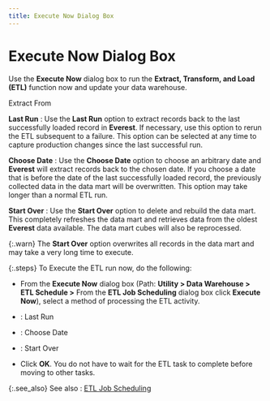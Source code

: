 ```yaml
---
title: Execute Now Dialog Box
---
```


# Execute Now Dialog Box


Use the **Execute Now** dialog box  to run the **Extract, Transform, and Load 
 (ETL)** function now and update your data warehouse.


Extract From


**Last Run**
: Use the **Last Run**  option to extract records back to the last successfully loaded record  in **Everest**. If necessary, use  this option to rerun the ETL subsequent to a failure. This option can  be selected at any time to capture production changes since the last successful  run.


**Choose Date**
: Use the **Choose 
 Date** option to choose an arbitrary date and **Everest**  will extract records back to the chosen date. If you choose a date that  is before the date of the last successfully loaded record, the previously  collected data in the data mart will be overwritten. This option may take  longer than a normal ETL run.


**Start Over**
: Use the **Start Over**  option to delete and rebuild the data mart. This completely refreshes  the data mart and retrieves data from the oldest **Everest**  data available. The data mart cubes will also be reprocessed.


{:.warn}
The **Start 
 Over** option overwrites all records in the data mart and may take  a very long time to execute.


{:.steps}
To Execute the ETL run now, do the following:

- From the **Execute Now** dialog box (Path: **Utility &gt; Data Warehouse &gt; ETL Schedule 
 &gt;** From the **ETL Job Scheduling**  dialog box click **Execute Now**),  select a method of processing the ETL activity.


- : Last  Run
- : Choose  Date
- : Start  Over


- Click **OK**.  You do not have to wait for the ETL task to complete before moving to  other tasks.



{:.see_also}
See also
: [ETL Job Scheduling]({{site.db_baseurl}}/create-and-set-up-the-database-and-dashboard/etl_scheduling_ead.html)
